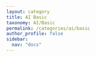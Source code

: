 ```yaml
---
layout: category
title: AI Basic
taxonomy: AI/Basic
permalink: /categories/ai/basic
author_profile: false
sidebar:
  nav: "docs"
---
```

